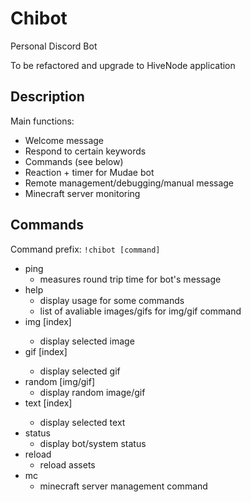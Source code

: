 # Chibot
Personal Discord Bot

To be refactored and upgrade to HiveNode application

## Description
Main functions:
- Welcome message
- Respond to certain keywords
- Commands (see below)
- Reaction + timer for Mudae bot
- Remote management/debugging/manual message
- Minecraft server monitoring

## Commands
Command prefix: ```!chibot [command]```
- ping
  - measures round trip time for bot's message
- help
  - display usage for some commands
  - list of avaliable images/gifs for img/gif command
- img <name> [index]
  - display selected image
- gif <name> [index]
  - display selected gif
- random [img/gif]
  - display random image/gif
- text <name> [index]
  - display selected text
- status
  - display bot/system status
- reload
  - reload assets
- mc
  - minecraft server management command
